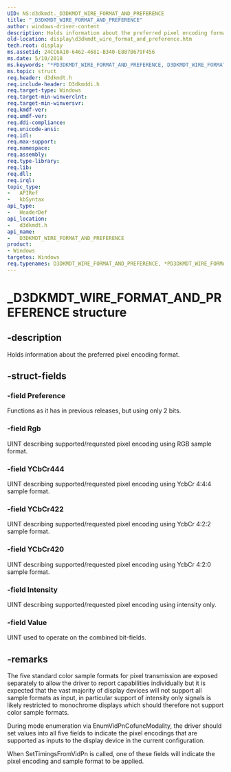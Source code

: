 ```yaml
---
UID: NS:d3dkmdt._D3DKMDT_WIRE_FORMAT_AND_PREFERENCE
title: "_D3DKMDT_WIRE_FORMAT_AND_PREFERENCE"
author: windows-driver-content
description: Holds information about the preferred pixel encoding format.
old-location: display\d3dkmdt_wire_format_and_preference.htm
tech.root: display
ms.assetid: 24CC6A10-6462-4681-B340-E887B679F456
ms.date: 5/10/2018
ms.keywords: "*PD3DKMDT_WIRE_FORMAT_AND_PREFERENCE, D3DKMDT_WIRE_FORMAT_AND_PREFERENCE, D3DKMDT_WIRE_FORMAT_AND_PREFERENCE union [Display Devices], PD3DKMDT_WIRE_FORMAT_AND_PREFERENCE, PD3DKMDT_WIRE_FORMAT_AND_PREFERENCE union pointer [Display Devices], _D3DKMDT_WIRE_FORMAT_AND_PREFERENCE, d3dkmdt/D3DKMDT_WIRE_FORMAT_AND_PREFERENCE, d3dkmdt/PD3DKMDT_WIRE_FORMAT_AND_PREFERENCE, display.d3dkmdt_wire_format_and_preference"
ms.topic: struct
req.header: d3dkmdt.h
req.include-header: D3dkmddi.h
req.target-type: Windows
req.target-min-winverclnt: 
req.target-min-winversvr: 
req.kmdf-ver: 
req.umdf-ver: 
req.ddi-compliance: 
req.unicode-ansi: 
req.idl: 
req.max-support: 
req.namespace: 
req.assembly: 
req.type-library: 
req.lib: 
req.dll: 
req.irql: 
topic_type:
-	APIRef
-	kbSyntax
api_type:
-	HeaderDef
api_location:
-	d3dkmdt.h
api_name:
-	D3DKMDT_WIRE_FORMAT_AND_PREFERENCE
product:
- Windows
targetos: Windows
req.typenames: D3DKMDT_WIRE_FORMAT_AND_PREFERENCE, *PD3DKMDT_WIRE_FORMAT_AND_PREFERENCE
---
```


# _D3DKMDT_WIRE_FORMAT_AND_PREFERENCE structure


## -description


Holds information about the preferred pixel encoding format.


## -struct-fields




### -field Preference

Functions as it has in previous releases, but using only 2 bits.


### -field Rgb

UINT describing supported/requested pixel encoding using RGB sample format.


### -field YCbCr444

UINT describing supported/requested pixel encoding using YcbCr 4:4:4 sample format.


### -field YCbCr422

UINT describing supported/requested pixel encoding using YcbCr 4:2:2 sample format.


### -field YCbCr420

UINT describing supported/requested pixel encoding using YcbCr 4:2:0 sample format.


### -field Intensity

UINT describing supported/requested pixel encoding using intensity only.


### -field Value

UINT used to operate on the combined bit-fields.


## -remarks



The five standard color sample formats for pixel transmission are exposed separately to allow the driver to report capabilities individually but it is expected that the vast majority of display devices will not support all sample formats as input, in particular support of intensity only signals is likely restricted to monochrome displays which should therefore not support color sample formats.

During mode enumeration via EnumVidPnCofuncModality, the driver should set values into all five fields to indicate the pixel encodings that are supported as inputs to the display device in the current configuration.

When SetTimingsFromVidPn is called, one of these fields will indicate the pixel encoding and sample format to be applied.




